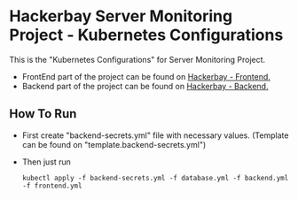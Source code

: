 
# Hackerbay Server Monitoring Project - Kubernetes Configurations

This is the "Kubernetes Configurations" for Server Monitoring Project. 
  - FrontEnd part of the project can be found on [Hackerbay - Frontend.](https://github.com/SandunWebDev/hackerbay-frontend/)
  - Backend part of the project can be found on [Hackerbay - Backend.](https://github.com/SandunWebDev/hackerbay/)


## How To Run

  - First create "backend-secrets.yml" file with necessary values. (Template can be found on "template.backend-secrets.yml")
  - Then just run 
  
    `kubectl apply -f backend-secrets.yml -f database.yml -f backend.yml -f frontend.yml`